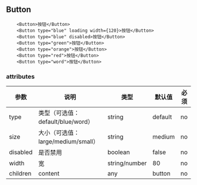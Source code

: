 ## Button

```tsx
    <Button>按钮</Button>
    <Button type="blue" loading width={120}>按钮</Button>
    <Button type="blue" disabled>按钮</Button>
    <Button type="green">按钮</Button>
    <Button type="orange">按钮</Button>
    <Button type="red">按钮</Button>
    <Button type="word">按钮</Button>
```

### attributes
| 参数     | 说明  | 类型    | 默认值  | 必须    |
| ------- | ---- | ------ | ------- | ------ |
| type    | 类型（可选值：default/blue/word） | string | default | no     |
| size   | 大小（可选值：large/medium/small） | string | medium | no |
| disabled   | 是否禁用 | boolean | false | no   |
| width   | 宽 | string/number | 80 | no   |
| children   | content | any | button | no   |
